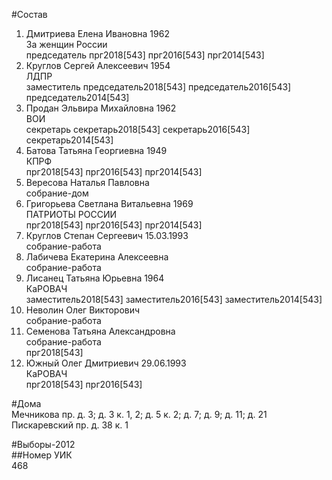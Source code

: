 #Состав  
1. Дмитриева Елена Ивановна 1962  
    За женщин России  
    председатель прг2018[543] прг2016[543] прг2014[543]  
2. Круглов Сергей Алексеевич 1954  
    ЛДПР  
    заместитель председатель2018[543] председатель2016[543] председатель2014[543]  
3. Продан Эльвира Михайловна 1962  
    ВОИ  
    секретарь секретарь2018[543] секретарь2016[543] секретарь2014[543]  
4. Батова Татьяна Георгиевна 1949  
    КПРФ  
    прг2018[543] прг2016[543] прг2014[543]  
5. Вересова Наталья Павловна  
    собрание-дом  
6. Григорьева Светлана Витальевна 1969  
    ПАТРИОТЫ РОССИИ  
    прг2018[543] прг2016[543] прг2014[543]  
7. Круглов Степан Сергеевич 15.03.1993  
    собрание-работа  
8. Лабичева Екатерина Алексеевна  
    собрание-работа  
9. Лисанец Татьяна Юрьевна 1964  
    КаРОВАЧ  
    заместитель2018[543] заместитель2016[543] заместитель2014[543]  
10. Неволин Олег Викторович  
    собрание-работа  
11. Семенова Татьяна Александровна  
    собрание-работа  
    прг2018[543]  
12. Южный Олег Дмитриевич 29.06.1993  
    КаРОВАЧ  
    прг2018[543] прг2016[543]  
  
#Дома  
Мечникова пр. д. 3; д. 3 к. 1, 2; д. 5 к. 2; д. 7; д. 9; д. 11; д. 21 Пискаревский пр. д. 38 к. 1  
  
#Выборы-2012  
##Номер УИК  
468  
